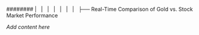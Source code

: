 ######## |   |   |   |   |   |   |   ├── Real-Time Comparison of Gold vs. Stock Market Performance

*Add content here*